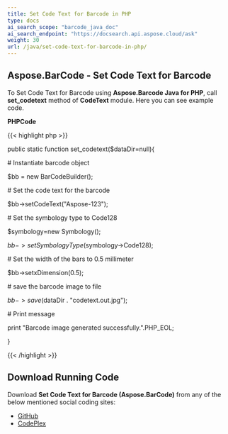 ```yaml
---
title: Set Code Text for Barcode in PHP
type: docs
ai_search_scope: "barcode_java_doc"
ai_search_endpoint: "https://docsearch.api.aspose.cloud/ask"
weight: 30
url: /java/set-code-text-for-barcode-in-php/
---
```


## **Aspose.BarCode - Set Code Text for Barcode**
To Set Code Text for Barcode using **Aspose.Barcode Java for PHP**, call **set_codetext** method of **CodeText** module. Here you can see example code.

**PHPCode**

{{< highlight php >}}

 public static function set_codetext($dataDir=null){

\# Instantiate barcode object

$bb = new BarCodeBuilder();

\# Set the code text for the barcode

$bb->setCodeText("Aspose-123");

\# Set the symbology type to Code128

$symbology=new Symbology();

$bb->setSymbologyType($symbology->Code128);

\# Set the width of the bars to 0.5 millimeter

$bb->setxDimension(0.5);

\# save the barcode image to file

$bb->save($dataDir . "codetext.out.jpg");

\# Print message

print "Barcode image generated successfully.".PHP_EOL;

}

{{< /highlight >}}
## **Download Running Code**
Download **Set Code Text for Barcode (Aspose.BarCode)** from any of the below mentioned social coding sites:

- [GitHub](https://github.com/aspose-barcode/Aspose.BarCode-for-Java/blob/master/Plugins/Aspose_Barcode_Java_for_PHP/src/aspose/barcode/WorkingWithBarcode/UtilityFeatures/CodeText.php)
- [CodePlex](https://asposebarcodejavaphp.codeplex.com/SourceControl/latest#src/aspose/barcode/WorkingWithBarcode/UtilityFeatures/CodeText.php)
